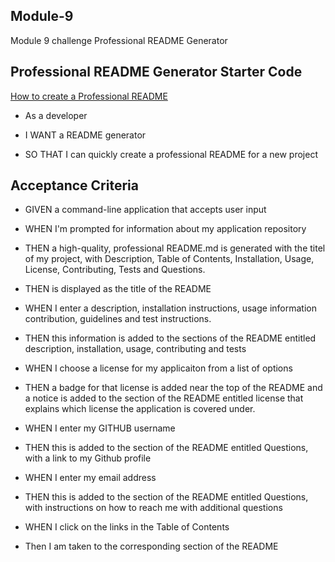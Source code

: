 ## Module-9
Module 9 challenge Professional README Generator

## Professional README Generator Starter Code

[How to create a Professional README](https://coding-boot-camp.github.io/full-stack/github/professional-readme-guide)

* As a developer

* I WANT a README generator

* SO THAT I can quickly create a professional README for a new project

## Acceptance Criteria

* GIVEN a command-line application that accepts user input

* WHEN I'm prompted for information about my application repository

* THEN a high-quality, professional README.md is generated with the titel of my project, with Description, Table of Contents, Installation, Usage, License, Contributing, Tests and Questions.

* THEN is displayed as the title of the README

* WHEN I enter a description, installation instructions, usage information contribution, guidelines and test instructions.

* THEN this information is added to the sections of the README entitled description, installation, usage, contributing and tests

* WHEN I choose a license for my applicaiton from a list of options

* THEN a badge for that license is added near the top of the README and a notice is added to the section of the README entitled license that explains which license the application is covered under.

* WHEN I enter my GITHUB username

* THEN this is added to the section of the README entitled Questions, with a link to my Github profile

* WHEN I enter my email address

* THEN this is added to the section of the README entitled Questions, with instructions on how to reach me with additional questions

* WHEN I click on the links in the Table of Contents

* Then I am taken to the corresponding section of the README




